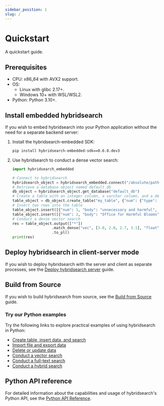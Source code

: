 ```yaml
---
sidebar_position: 1
slug: /
---
```


# Quickstart

A quickstart guide.

## Prerequisites

- CPU: x86_64 with AVX2 support.
- OS:
  - Linux with glibc 2.17+.
  - Windows 10+ with WSL/WSL2.
- Python: Python 3.10+.

## Install embedded hybridsearch

If you wish to embed hybridsearch into your Python application without the need for a separate backend server:  

1. Install the hybridsearch-embedded SDK:
   ```bash
   pip install hybridsearch-embedded-sdk==0.6.0.dev3
   ```
2. Use hybridsearch to conduct a dense vector search:
   ```python
   import hybridsearch_embedded

   # Connect to hybridsearch
   hybridsearch_object = hybridsearch_embedded.connect("/absolute/path/to/save/to")
   # Retrieve a database object named default_db
   db_object = hybridsearch_object.get_database("default_db")
   # Create a table with an integer column, a varchar column, and a dense vector column
   table_object = db_object.create_table("my_table", {"num": {"type": "integer"}, "body": {"type": "varchar"}, "vec": {"type": "vector, 4, float"}})
   # Insert two rows into the table
   table_object.insert([{"num": 1, "body": "unnecessary and harmful", "vec": [1.0, 1.2, 0.8, 0.9]}])
   table_object.insert([{"num": 2, "body": "Office for Harmful Blooms", "vec": [4.0, 4.2, 4.3, 4.5]}])
   # Conduct a dense vector search
   res = table_object.output(["*"])
                     .match_dense("vec", [3.0, 2.8, 2.7, 3.1], "float", "ip", 2)
                     .to_pl()
   print(res)
   ```

## Deploy hybridsearch in client-server mode

If you wish to deploy hybridsearch with the server and client as separate processes, see the [Deploy hybridsearch server](https://hybridsearchflow.org/docs/dev/deploy_hybridsearch_server) guide.

## Build from Source

If you wish to build hybridsearch from source, see the [Build from Source](https://hybridsearchflow.org/docs/dev/build_from_source) guide.

### Try our Python examples

Try the following links to explore practical examples of using hybridsearch in Python:

- [Create table, insert data, and search](https://github.com/hybridsearchflow/hybridsearch/blob/main/example/simple_example.py)
- [Import file and export data](https://github.com/hybridsearchflow/hybridsearch/blob/main/example/import_data.py)
- [Delete or update data](https://github.com/hybridsearchflow/hybridsearch/blob/main/example/delete_update_data.py)
- [Conduct a vector search](https://github.com/hybridsearchflow/hybridsearch/blob/main/example/vector_search.py)
- [Conduct a full-text search](https://github.com/hybridsearchflow/hybridsearch/blob/main/example/fulltext_search.py)
- [Conduct a hybrid search](https://github.com/hybridsearchflow/hybridsearch/blob/main/example/hybrid_search.py)

## Python API reference

For detailed information about the capabilities and usage of hybridsearch's Python API, see the [Python API Reference](https://hybridsearchflow.org/docs/dev/pysdk_api_reference).
